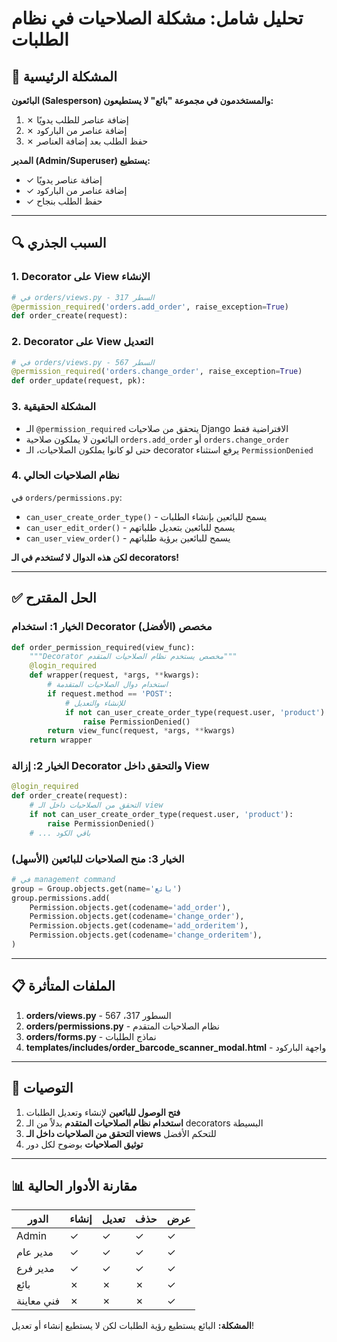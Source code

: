 # تحليل شامل: مشكلة الصلاحيات في نظام الطلبات

## 🔴 المشكلة الرئيسية

**البائعون (Salesperson) والمستخدمون في مجموعة "بائع" لا يستطيعون:**
1. ✗ إضافة عناصر للطلب يدويًا
2. ✗ إضافة عناصر من الباركود
3. ✗ حفظ الطلب بعد إضافة العناصر

**المدير (Admin/Superuser) يستطيع:**
- ✓ إضافة عناصر يدويًا
- ✓ إضافة عناصر من الباركود
- ✓ حفظ الطلب بنجاح

---

## 🔍 السبب الجذري

### 1. **Decorator على View الإنشاء**
```python
# في orders/views.py - السطر 317
@permission_required('orders.add_order', raise_exception=True)
def order_create(request):
```

### 2. **Decorator على View التعديل**
```python
# في orders/views.py - السطر 567
@permission_required('orders.change_order', raise_exception=True)
def order_update(request, pk):
```

### 3. **المشكلة الحقيقية**
- الـ `@permission_required` يتحقق من صلاحيات Django الافتراضية فقط
- البائعون لا يملكون صلاحية `orders.add_order` أو `orders.change_order`
- حتى لو كانوا يملكون الصلاحيات، الـ decorator يرفع استثناء `PermissionDenied`

### 4. **نظام الصلاحيات الحالي**
في `orders/permissions.py`:
- `can_user_create_order_type()` - يسمح للبائعين بإنشاء الطلبات
- `can_user_edit_order()` - يسمح للبائعين بتعديل طلباتهم
- `can_user_view_order()` - يسمح للبائعين برؤية طلباتهم

**لكن هذه الدوال لا تُستخدم في الـ decorators!**

---

## ✅ الحل المقترح

### الخيار 1: استخدام Decorator مخصص (الأفضل)
```python
def order_permission_required(view_func):
    """Decorator مخصص يستخدم نظام الصلاحيات المتقدم"""
    @login_required
    def wrapper(request, *args, **kwargs):
        # استخدام دوال الصلاحيات المتقدمة
        if request.method == 'POST':
            # للإنشاء والتعديل
            if not can_user_create_order_type(request.user, 'product'):
                raise PermissionDenied()
        return view_func(request, *args, **kwargs)
    return wrapper
```

### الخيار 2: إزالة Decorator والتحقق داخل View
```python
@login_required
def order_create(request):
    # التحقق من الصلاحيات داخل الـ view
    if not can_user_create_order_type(request.user, 'product'):
        raise PermissionDenied()
    # ... باقي الكود
```

### الخيار 3: منح الصلاحيات للبائعين (الأسهل)
```python
# في management command
group = Group.objects.get(name='بائع')
group.permissions.add(
    Permission.objects.get(codename='add_order'),
    Permission.objects.get(codename='change_order'),
    Permission.objects.get(codename='add_orderitem'),
    Permission.objects.get(codename='change_orderitem'),
)
```

---

## 📋 الملفات المتأثرة

1. **orders/views.py** - السطور 317، 567
2. **orders/permissions.py** - نظام الصلاحيات المتقدم
3. **orders/forms.py** - نماذج الطلبات
4. **templates/includes/order_barcode_scanner_modal.html** - واجهة الباركود

---

## 🎯 التوصيات

1. **فتح الوصول للبائعين** لإنشاء وتعديل الطلبات
2. **استخدام نظام الصلاحيات المتقدم** بدلاً من الـ decorators البسيطة
3. **التحقق من الصلاحيات داخل الـ views** للتحكم الأفضل
4. **توثيق الصلاحيات** بوضوح لكل دور

---

## 📊 مقارنة الأدوار الحالية

| الدور | إنشاء | تعديل | حذف | عرض |
|------|-------|-------|-----|-----|
| Admin | ✓ | ✓ | ✓ | ✓ |
| مدير عام | ✓ | ✓ | ✓ | ✓ |
| مدير فرع | ✓ | ✓ | ✓ | ✓ |
| بائع | ✗ | ✗ | ✗ | ✓ |
| فني معاينة | ✗ | ✗ | ✗ | ✓ |

**المشكلة:** البائع يستطيع رؤية الطلبات لكن لا يستطيع إنشاء أو تعديل!

